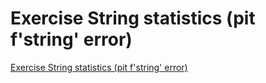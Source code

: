 # Exercise String statistics (pit f'string' error)
[Exercise String statistics (pit f'string' error)](https://aiwithcloud.com/2022/09/19/exercise_string_statistics_pit_fstring_error/)